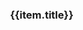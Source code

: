 <style type="text/css">
.coverpage{
  width:80%;
  margin:0 auto;
}
.coverpage .logo{
  width:25%;
}
.coverpage .future-remark{
  color:gray;
  font-size:14px;
  min-height:60px;
}
.coverpage .future-card{
  margin:8px;
}
.coverpage .footer{
  text-align:center;
  color:gray;
  padding-top:10px;
}
.coverpage .footer a{
  font-size:14px;
}

@media only screen and (max-width: 500px) {
  .coverpage{
    width:98%;
    margin:0 auto;
  }
  .coverpage .logo{
    width:60%;
  }
}
</style>

<div class="coverpage">
  <el-result style="margin:0 auto;" sub-title="一个简单的doc文档构建器，采用微内核架构风格实现，使用插件机制来支持扩展。>2.0.0使用typescript对内核进行重构，使得代码更加可读可维护，更优雅！">
    <template slot="icon">
      <el-image src="static/mangodoc.png" class="logo"></el-image>
    </template>
    <template slot="extra">
      <el-button type="default" size="medium" @click="handleClick('README')">查看主页</el-button>
      <el-button type="primary" class="theme-color" size="medium" @click="handleClick('guide/quickstart')">快速开始</el-button>
    </template>
  </el-result>
  <el-row>
    <el-col :xs="24" :md="8" v-for="(item,index) in futures">
      <el-card shadow="hover" class="future-card">
        <h3>{{item.title}}</h3>
        <div v-html="item.remark" class="future-remark">
        </div>
      </el-card>
    </el-col>
  </el-row>
  <div v-html="footer" class="footer">
  </div>
</div>

<script type="text/javascript">
(
  {
    data(){
      return {
          footer: window.$mangodoc.footer,
          futures: [
            {
              title: "简单文档",
              remark: "基于typescript(2.x)实现的简单文档生成器。"
            },
            {
              title: "脚手架工具",
              remark: "支持<a href='https://github.com/mg0324/mangodoc-cli'>mangodoc<a/>工具快速创建文档模板并启动。"
            },
            {
              title: "marked转换",
              remark: "基于marked实现markdown到html的转换。"
            },
            {
              title: "elementui风格",
              remark: "基于<a href='https://element.eleme.cn/#/zh-CN/component/installation'>elementui</a>的vue组件版本构建。"
            },
            {
              title: "简单路由",
              remark: "基于es6中的fetch()加上window.location.hash实现。"
            },
            {
              title: "静态部署",
              remark: "支持静态资源部署，如gitee pages、github pages、docker和paas http server等。"
            },
            {
              title: "插件扩展",
              remark: "提供插件API接口，包括生命周期和部分事件监听函数。"
            },
            {
              title: "支持vue",
              remark: "md内支持局部使用，详情参考<a href='#/demo/elementui'>例子</a>。"
            },
            {
              title: "接口api",
              remark: "将内部配置暴露为window.$mangodocApi提供给外部插件调用。"
            }
          ]
      }
    },
    methods: {
        handleClick(url) {
          window.location.href = window.$mangodoc.context+"/#/"+url;
          window.location.reload();
        }
    }
  }
)
</script>